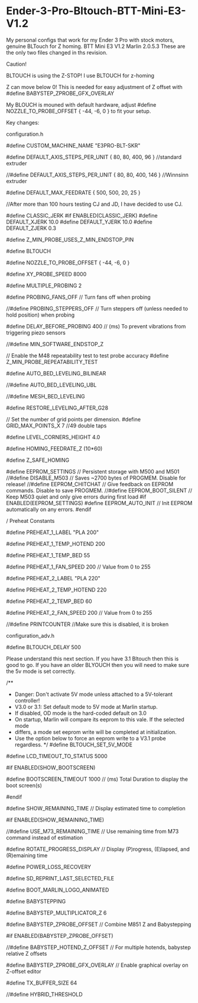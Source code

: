 # Ender-3-Pro-Bltouch-BTT-Mini-E3-V1.2
My personal configs that work for my Ender 3 Pro with stock motors, genuine BLTouch for Z homing. BTT Mini E3 V1.2
Marlin 2.0.5.3
These are the only two files changed in ths revision.

Caution!

BLTOUCH is using the Z-STOP! I use BLTOUCH for z-homing

Z can move below 0! This is needed for easy adjustment of Z offset with #define BABYSTEP_ZPROBE_GFX_OVERLAY 

My BLOUCH is mouned with default hardware, adjust #define NOZZLE_TO_PROBE_OFFSET { -44, -6, 0 } to fit your setup.

Key changes:

configuration.h

#define CUSTOM_MACHINE_NAME "E3PRO-BLT-SKR"

#define DEFAULT_AXIS_STEPS_PER_UNIT   { 80, 80, 400, 96 } //standard extruder

//#define DEFAULT_AXIS_STEPS_PER_UNIT   { 80, 80, 400, 146 } //Winnsinn extruder


#define DEFAULT_MAX_FEEDRATE          { 500, 500, 20, 25 }

//After more than 100 hours testing CJ and JD, I have decided to use CJ.

#define CLASSIC_JERK
#if ENABLED(CLASSIC_JERK)
  #define DEFAULT_XJERK 10.0
  #define DEFAULT_YJERK 10.0
  #define DEFAULT_ZJERK  0.3

#define Z_MIN_PROBE_USES_Z_MIN_ENDSTOP_PIN

#define BLTOUCH

#define NOZZLE_TO_PROBE_OFFSET { -44, -6, 0 }

#define XY_PROBE_SPEED 8000

#define MULTIPLE_PROBING 2

#define PROBING_FANS_OFF          // Turn fans off when probing

//#define PROBING_STEPPERS_OFF      // Turn steppers off (unless needed to hold position) when probing

#define DELAY_BEFORE_PROBING 400  // (ms) To prevent vibrations from triggering piezo sensors

//#define MIN_SOFTWARE_ENDSTOP_Z

// Enable the M48 repeatability test to test probe accuracy
#define Z_MIN_PROBE_REPEATABILITY_TEST

#define AUTO_BED_LEVELING_BILINEAR

//#define AUTO_BED_LEVELING_UBL

//#define MESH_BED_LEVELING

#define RESTORE_LEVELING_AFTER_G28

// Set the number of grid points per dimension. 
  #define GRID_MAX_POINTS_X 7 //49 double taps

#define LEVEL_CORNERS_HEIGHT      4.0 

#define HOMING_FEEDRATE_Z  (10*60)

#define Z_SAFE_HOMING

#define EEPROM_SETTINGS       // Persistent storage with M500 and M501
//#define DISABLE_M503        // Saves ~2700 bytes of PROGMEM. Disable for release!
//#define EEPROM_CHITCHAT       // Give feedback on EEPROM commands. Disable to save PROGMEM.
//#define EEPROM_BOOT_SILENT    // Keep M503 quiet and only give errors during first load
#if ENABLED(EEPROM_SETTINGS)
  #define EEPROM_AUTO_INIT  // Init EEPROM automatically on any errors.
#endif


/ Preheat Constants

#define PREHEAT_1_LABEL       "PLA 200"

#define PREHEAT_1_TEMP_HOTEND 200

#define PREHEAT_1_TEMP_BED     55

#define PREHEAT_1_FAN_SPEED   200 // Value from 0 to 255

#define PREHEAT_2_LABEL       "PLA 220"

#define PREHEAT_2_TEMP_HOTEND 220

#define PREHEAT_2_TEMP_BED    60

#define PREHEAT_2_FAN_SPEED   200 // Value from 0 to 255

//#define PRINTCOUNTER //Make sure this is disabled, it is broken


configuration_adv.h

#define BLTOUCH_DELAY 500

Please understand this next section. If you have 3.1 Bltouch then this is good to go. 
If you have an older BLYOUCH then you will need to make sure the 5v mode is set correctly.

/**
   * Danger: Don't activate 5V mode unless attached to a 5V-tolerant controller!
   * V3.0 or 3.1: Set default mode to 5V mode at Marlin startup.
   * If disabled, OD mode is the hard-coded default on 3.0
   * On startup, Marlin will compare its eeprom to this vale. If the selected mode
   * differs, a mode set eeprom write will be completed at initialization.
   * Use the option below to force an eeprom write to a V3.1 probe regardless.
   */
  #define BLTOUCH_SET_5V_MODE


#define LCD_TIMEOUT_TO_STATUS 5000

#if ENABLED(SHOW_BOOTSCREEN)

#define BOOTSCREEN_TIMEOUT 1000        // (ms) Total Duration to display the boot screen(s)

#endif

#define SHOW_REMAINING_TIME          // Display estimated time to completion

#if ENABLED(SHOW_REMAINING_TIME)

//#define USE_M73_REMAINING_TIME     // Use remaining time from M73 command instead of estimation

#define ROTATE_PROGRESS_DISPLAY    // Display (P)rogress, (E)lapsed, and (R)emaining time

#define POWER_LOSS_RECOVERY

#define SD_REPRINT_LAST_SELECTED_FILE

#define BOOT_MARLIN_LOGO_ANIMATED

#define BABYSTEPPING

#define BABYSTEP_MULTIPLICATOR_Z  6

#define BABYSTEP_ZPROBE_OFFSET          // Combine M851 Z and Babystepping

#if ENABLED(BABYSTEP_ZPROBE_OFFSET)

//#define BABYSTEP_HOTEND_Z_OFFSET      // For multiple hotends, babystep relative Z offsets

#define BABYSTEP_ZPROBE_GFX_OVERLAY   // Enable graphical overlay on Z-offset editor

#define TX_BUFFER_SIZE 64

//#define HYBRID_THRESHOLD


